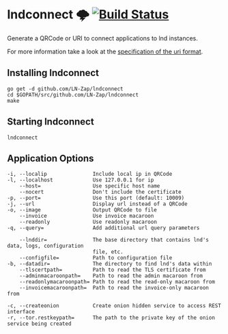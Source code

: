 # lndconnect 🌩 [![Build Status](https://travis-ci.com/LN-Zap/lndconnect.svg?branch=master)](https://travis-ci.com/LN-Zap/lndconnect)

Generate a QRCode or URI to connect applications to lnd instances.

For more information take a look at the [specification of the uri format](lnd_connect_uri.md).

## Installing lndconnect

```
go get -d github.com/LN-Zap/lndconnect
cd $GOPATH/src/github.com/LN-Zap/lndconnect
make
```

## Starting lndconnect

```
lndconnect
```

## Application Options

```
-i, --localip               Include local ip in QRCode
-l, --localhost             Use 127.0.0.1 for ip
    --host=                 Use specific host name
    --nocert                Don't include the certificate
-p, --port=                 Use this port (default: 10009)
-j, --url                   Display url instead of a QRCode
-o, --image                 Output QRCode to file
    --invoice               Use invoice macaroon
    --readonly              Use readonly macaroon
-q, --query=                Add additional url query parameters

    --lnddir=               The base directory that contains lnd's data, logs, configuration
                            file, etc.
    --configfile=           Path to configuration file
-b, --datadir=              The directory to find lnd's data within
    --tlscertpath=          Path to read the TLS certificate from
    --adminmacaroonpath=    Path to read the admin macaroon from
    --readonlymacaroonpath= Path to read the read-only macaroon from
    --invoicemacaroonpath=  Path to read the invoice-only macaroon from

-c, --createonion           Create onion hidden service to access REST interface
-r, --tor.restkeypath=      The path to the private key of the onion service being created
```
